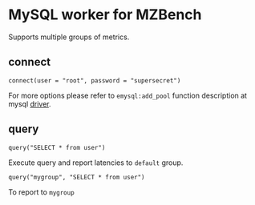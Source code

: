 # MySQL worker for MZBench

Supports multiple groups of metrics.

## connect

	connect(user = "root", password = "supersecret")

For more options please refer to `emysql:add_pool` function description at mysql [driver](https://github.com/Eonblast/Emysql).

## query

	query("SELECT * from user")

Execute query and report latencies to `default` group.

	query("mygroup", "SELECT * from user")

To report to `mygroup`